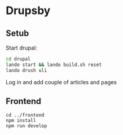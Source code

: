 # Drupsby

## Setub

Start drupal:

```bash
cd drupal
lando start && lando build.sh reset
lando drush uli
```

Log in and add couple of articles and pages

## Frontend

```
cd ../frontend
npm install
npm run develop
```
